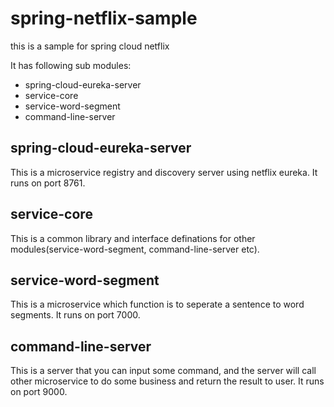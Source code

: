 # spring-netflix-sample
this is a sample for spring cloud netflix

It has following sub modules:<br/>
*  spring-cloud-eureka-server
*  service-core
*  service-word-segment
*  command-line-server

## spring-cloud-eureka-server
This is a microservice registry and discovery server using netflix eureka. It runs on port 8761.

## service-core
This is a common library and interface definations for other modules(service-word-segment, command-line-server etc).

## service-word-segment
This is a microservice which function is to seperate a sentence to word segments. It runs on port 7000.

## command-line-server
This is a server that you can input some command, and the server will call other microservice to do some business and return the result to user. It runs on port 9000.
